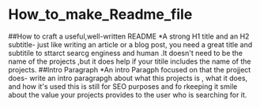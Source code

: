 # How_to_make_Readme_file
##How to craft a useful,well-written README
*A strong H1 title and an H2 subtitle- just like writing an article or a blog post, you need a great title and subtitile to sttarct searcg enginess and human .It doesn't need to be the name of the projects ,but it does help if your titile includes the name of the projects.
##Intro Paragraph
*An intro Paragph focused on that the projject does- write an intro paragrapgh about what this projects is , what it does, and how it's used this is still for SEO purposes and fo rkeeping it smile about the value your projects provides to the user who is searching for it.


